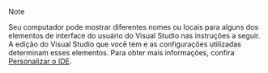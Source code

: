 
> [!NOTE]
> Seu computador pode mostrar diferentes nomes ou locais para alguns dos elementos de interface do usuário do Visual Studio nas instruções a seguir. A edição do Visual Studio que você tem e as configurações utilizadas determinam esses elementos. Para obter mais informações, confira [Personalizar o IDE](../../ide/personalizing-the-visual-studio-ide.md).
